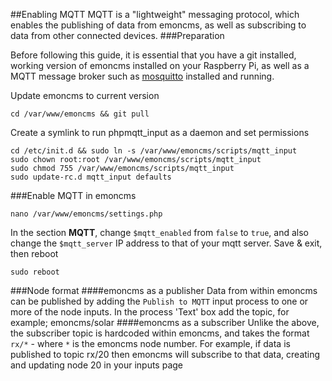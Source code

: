 ##Enabling MQTT
MQTT is a "lightweight" messaging protocol, which enables the publishing of data from emoncms, as well as subscribing to data from 
other connected devices.
###Preparation

Before following this guide, it is essential that you have a git installed, working version of emoncms installed on your Raspberry Pi, 
as well as a MQTT message broker such as [mosquitto](http://mosquitto.org/) installed and running.

Update emoncms to current version

    cd /var/www/emoncms && git pull

Create a symlink to run phpmqtt_input as a daemon and set permissions

    cd /etc/init.d && sudo ln -s /var/www/emoncms/scripts/mqtt_input
    sudo chown root:root /var/www/emoncms/scripts/mqtt_input
    sudo chmod 755 /var/www/emoncms/scripts/mqtt_input
    sudo update-rc.d mqtt_input defaults

###Enable MQTT in emoncms

    nano /var/www/emoncms/settings.php

In the section **MQTT**, change `$mqtt_enabled` from `false` to `true`, and also change the `$mqtt_server` IP address to that of your mqtt 
server.
Save & exit, then reboot

    sudo reboot

###Node format
####emoncms as a publisher
Data from within emoncms can be published by adding the `Publish to MQTT` input process to one or more of the node inputs.
In the process 'Text' box add the topic, for example; emoncms/solar
####emoncms as a subscriber
Unlike the above, the subscriber topic is hardcoded within emoncms, and takes the format `rx/*` - where `*` is the emoncms node number. For example, if data is published to topic rx/20 then emoncms will subscribe to that data, creating and updating node 20 in your inputs page
